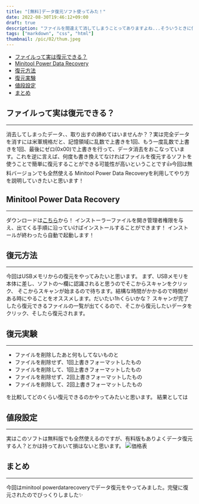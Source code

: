 ```yaml
---
title: "[無料]データ復元ソフト使ってみた！"
date: 2022-08-30T19:46:12+09:00
draft: true
description: "ファイルを間違えて消してしまうことってありますよね...そういうときに使える便利ソフトを紹介します。"
tags: ["markdown", "css", "html"]
thumbnail: /pic/02/thum.jpeg
---
```


* [ファイルって実は復元できる？](#sec1)
* [Minitool Power Data Recovery](#sec2)
* [復元方法](#sec3)
* [復元実験](#sec4)
* [値段設定](#sec5)
* [まとめ](#sec6)


<a id="sec1"></a>
<h2>ファイルって実は復元できる？</h2>

---

消去してしまったデータ、、取り出すの諦めてはいませんか？？実は完全データを消すには米軍規格だと、記憶領域に乱数で上書きを1回、もう一度乱数で上書きを1回、最後にゼロ(0x00)で上書きを行って、データ消去をおこなっています。これを逆に言えば、何度も書き換えてなければファイルを復元するソフトを使うことで簡単に復元することができる可能性が高いということです👍今回は無料バージョンでも全然使える Minitool Power Data Recoveryを利用してやり方を説明していきたいと思います！

<a id="sec2"></a>
<h2>Minitool Power Data Recovery</h2>

---

ダウンロードは[こちら](https://jp.minitool.com/data-recovery-software/free-for-windows.html)から！
インストーラーファイルを開き管理者権限を与え、出てくる手順に沿っていけばインストールすることができます！
インストールが終わったら自動で起動します！

<a id="sec3"></a>
<h2>復元方法</h2>

---

今回はUSBメモリからの復元をやってみたいと思います。
まず、USBメモリを本体に差し、ソフトの〜欄に認識されると思うのでそこからスキャンをクリック、
そこからスキャンが始まるので待ちます。結構な時間がかかるので時間がある時にやることをオススメします。だいたい1hくらいかな？
スキャンが完了したら復元できるファイルの一覧が出てくるので、そこから復元したいデータをクリック、そしたら復元されます。

<a id="sec4"></a>
<h2>復元実験</h2>

---

* ファイルを削除したあと何もしてないものと
* ファイルを削除せず、1回上書きフォーマットしたもの
* ファイルを削除して、1回上書きフォーマットしたもの
* ファイルを削除せず、2回上書きフォーマットしたもの
* ファイルを削除して、2回上書きフォーマットしたもの

を比較してどのくらい復元できるのかやってみたいと思います。
結果としては


<a id="sec5"></a>
<h2>値段設定</h2>

---

実はこのソフトは無料版でも全然使えるのですが、有料版もありよくデータ復元する人？とかは持っておいて損はないと思います。
<img src="/blog/pic/price.png" alt="価格表">

<a id="sec6"></a>
<h2>まとめ</h2>

---

今回はminitool powerdatarecoveryでデータ復元をやってみました。完璧に復元されたのでびっくりしました✨